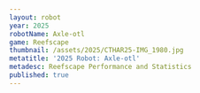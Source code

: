 ```yaml
---
layout: robot
year: 2025
robotName: Axle-otl
game: Reefscape
thumbnail: /assets/2025/CTHAR25-IMG_1980.jpg
metatitle: '2025 Robot: Axle-otl'
metadesc: Reefscape Performance and Statistics
published: true
---
```


